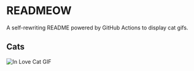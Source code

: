 # READMEOW

A self-rewriting README powered by GitHub Actions to display cat gifs.

## Cats

![In Love Cat GIF](https://media2.giphy.com/media/MDJ9IbxxvDUQM/200.gif?cid=9acd02dajgdu3fmicehw2fuv5n3qlvke3q1fzsytflzuv5uq&ep=v1_gifs_search&rid=200.gif&ct=g)
